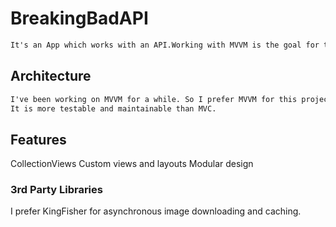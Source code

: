 # BreakingBadAPI

```html
It's an App which works with an API.Working with MVVM is the goal for this project.
```

<h2>Architecture</h2>

```html
I've been working on MVVM for a while. So I prefer MVVM for this project.
It is more testable and maintainable than MVC.
```

<h2>Features</h2>

CollectionViews
Custom views and layouts
Modular design

<h3>3rd Party Libraries</h3>

I prefer KingFisher for asynchronous image downloading and caching.


